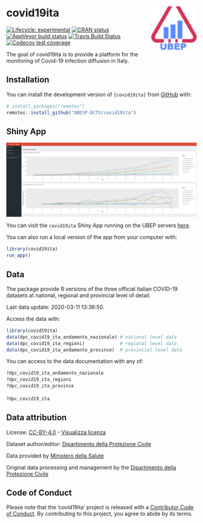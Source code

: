 
<!-- README.md is generated from README.Rmd. Please edit that file -->

# covid19ita <img src='man/figures/logo.png' align="right" height="120" />

<!-- badges: start -->

[![Lifecycle:
experimental](https://img.shields.io/badge/lifecycle-experimental-orange.svg)](https://www.tidyverse.org/lifecycle/#experimental)
[![CRAN
status](https://www.r-pkg.org/badges/version/covid19ita)](https://CRAN.R-project.org/package=covid19ita)
[![AppVeyor build
status](https://ci.appveyor.com/api/projects/status/github/UBESP-DCTV/covid19ita?branch=master&svg=true)](https://ci.appveyor.com/project/CorradoLanera/covid19ita)
[![Travis Build
Status](https://travis-ci.com/UBESP-DCTV/covid19ita.svg?branch=master)](https://travis-ci.com/UBESP-DCTV/covid19ita)
[![Codecov test
coverage](https://codecov.io/gh/UBESP-DCTV/covid19ita/branch/master/graph/badge.svg)](https://codecov.io/gh/UBESP-DCTV/covid19ita?branch=master)
<!-- badges: end -->

The goal of covid19ita is to provide a platform for the monitoring of
Covid-19 infection diffusion in Italy.

## Installation

You can install the development version of `{covid19ita}` from
[GitHub](https://github.com/) with:

``` r
# install.packages("remotes")
remotes::install_github("UBESP-DCTV/covid19ita")
```

## Shiny App

<img src='inst/app/www/covid19ita_screen.png' align="center"/>

You can visit the `covid19ita` Shiny App running on the UBEP servers
[here](https://r-ubesp.dctv.unipd.it/shiny/covid19ita/).

You can also run a local version of the app from your computer with:

``` r
library(covid19ita)
run_app()
```

## Data

The package provide R versions of the three official Italian COVID-19
datasets at national, regional and provincial level of detail.

Last data update: 2020-03-11 13:36:50.

Access the data with:

``` r
library(covid19ita)
data(dpc_covid19_ita_andamento_nazionale) # national level data
data(dpc_covid19_ita_regioni)             # regional level data
data(dpc_covid19_ita_andamento_province)  # provincial level data
```

You can access to the data documentation with any of:

``` r
?dpc_covid19_ita_andamento_nazionale
?dpc_covid19_ita_regioni
?dpc_covid19_ita_province

?dpc_covid19_ita
```

## Data attribution

License:
[CC-BY-4.0](https://creativecommons.org/licenses/by/4.0/deed.en) -
[Visualizza
licenza](https://github.com/pcm-dpc/COVID-19/blob/master/LICENSE)

Dataset author/editor: [Dipartimento della Protezione
Civile](http://www.protezionecivile.it/)

Data provided by [Ministero della Salute](http://www.salute.gov.it/)

Original data processing and management by the [Dipartimento della
Protezione Civile](http://www.protezionecivile.it/)

## Code of Conduct

Please note that the ‘covid19ita’ project is released with a
[Contributor Code of Conduct](CODE_OF_CONDUCT.md). By contributing to
this project, you agree to abide by its terms.
